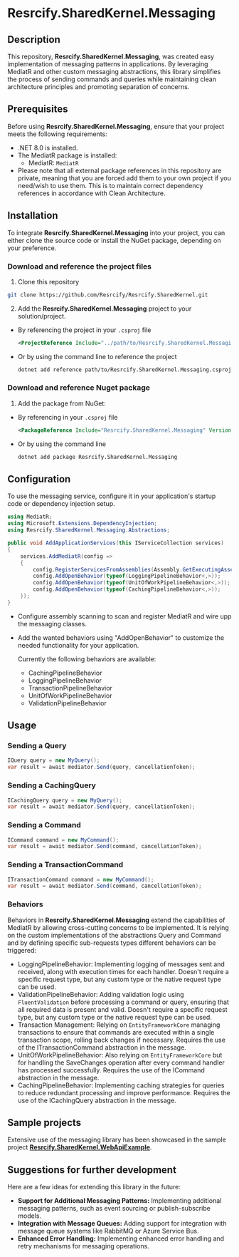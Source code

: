 # Resrcify.SharedKernel.Messaging

## Description
This repository, **Resrcify.SharedKernel.Messaging**, was created easy implementation of messaging patterns in applications. By leveraging MediatR and other custom messaging abstractions, this library simplifies the process of sending commands and queries while maintaining clean architecture principles and promoting separation of concerns.

## Prerequisites
Before using **Resrcify.SharedKernel.Messaging**, ensure that your project meets the following requirements:

- .NET 8.0 is installed.
- The MediatR package is installed:
    - MediatR: ``MediatR``
- Please note that all external package references in this repository are private, meaning that you are forced add them to your own project if you need/wish to use them. This is to maintain correct dependency references in accordance with Clean Architecture.

## Installation
To integrate **Resrcify.SharedKernel.Messaging** into your project, you can either clone the source code or install the NuGet package, depending on your preference.

### Download and reference the project files
1. Clone this repository
```bash
git clone https://github.com/Resrcify/Resrcify.SharedKernel.git
```
2. Add the **Resrcify.SharedKernel.Messaging** project to your solution/project.

- By referencing the project in your ``.csproj`` file
    ```xml
    <ProjectReference Include="../path/to/Resrcify.SharedKernel.Messaging.csproj" />
    ```
- Or by using the command line to reference the project
    ```bash
    dotnet add reference path/to/Resrcify.SharedKernel.Messaging.csproj
    ```

### Download and reference Nuget package
1. Add the package from NuGet:
- By referencing in your ``.csproj`` file
    ```xml
    <PackageReference Include="Resrcify.SharedKernel.Messaging" Version="1.8.5" />
    ```
- Or by using the command line
    ```bash
    dotnet add package Resrcify.SharedKernel.Messaging
    ```

## Configuration
To use the messaging service, configure it in your application's startup code or dependency injection setup.
```csharp
using MediatR;
using Microsoft.Extensions.DependencyInjection;
using Resrcify.SharedKernel.Messaging.Abstractions;

public void AddApplicationServices(this IServiceCollection services)
{
    services.AddMediatR(config =>
    {
        config.RegisterServicesFromAssemblies(Assembly.GetExecutingAssembly());
        config.AddOpenBehavior(typeof(LoggingPipelineBehavior<,>));
        config.AddOpenBehavior(typeof(UnitOfWorkPipelineBehavior<,>));
        config.AddOpenBehavior(typeof(CachingPipelineBehavior<,>));
    });
}
```
- Configure assembly scanning to scan and register MediatR and wire upp the messaging classes.
- Add the wanted behaviors using "AddOpenBehavior" to customize the needed functionality for your application.

    Currently the following behaviors are available:
    - CachingPipelineBehavior
    - LoggingPipelineBehavior
    - TransactionPipelineBehavior
    - UnitOfWorkPipelineBehavior
    - ValidationPipelineBehavior

## Usage
### Sending a Query
```csharp
IQuery query = new MyQuery();
var result = await mediator.Send(query, cancellationToken);
```
### Sending a CachingQuery
```csharp
ICachingQuery query = new MyQuery();
var result = await mediator.Send(query, cancellationToken);
```
### Sending a Command
```csharp
ICommand command = new MyCommand();
var result = await mediator.Send(command, cancellationToken);
```
### Sending a TransactionCommand
```csharp
ITransactionCommand command = new MyCommand();
var result = await mediator.Send(command, cancellationToken);
```
### Behaviors
Behaviors in **Resrcify.SharedKernel.Messaging** extend the capabilities of MediatR by allowing cross-cutting concerns to be implemented. It is relying on the custom implementations of the abstractions Query and Command and by defining specific sub-requests types different behaviors can be triggered:

- LoggingPipelineBehavior: Implementing logging of messages sent and received, along with execution times for each handler. Doesn't require a specific request type, but any custom type or the native request type can be used.
- ValidationPipelineBehavior: Adding validation logic using ``FluentValidation`` before processing a command or query, ensuring that all required data is present and valid. Doesn't require a specific request type, but any custom type or the native request type can be used.
- Transaction Management: Relying on ``EntityFrameworkCore`` managing transactions to ensure that commands are executed within a single transaction scope, rolling back changes if necessary. Requires the use of the ITransactionCommand abstraction in the message.
- UnitOfWorkPipelineBehavior: Also relying on ``EntityFrameworkCore`` but for handling the SaveChanges operation after every command handler has processed successfully. Requires the use of the ICommand abstraction in the message.
- CachingPipelineBehavior: Implementing caching strategies for queries to reduce redundant processing and improve performance. Requires the use of the ICachingQuery abstraction in the message.

## Sample projects
Extensive use of the messaging library has been showcased in the sample project [**Resrcify.SharedKernel.WebApiExample**](../../samples/Resrcify.SharedKernel.WebApiExample).

## Suggestions for further development

Here are a few ideas for extending this library in the future:

- **Support for Additional Messaging Patterns:** Implementing additional messaging patterns, such as event sourcing or publish-subscribe models.
- **Integration with Message Queues:** Adding support for integration with message queue systems like RabbitMQ or Azure Service Bus.
- **Enhanced Error Handling:** Implementing enhanced error handling and retry mechanisms for messaging operations.